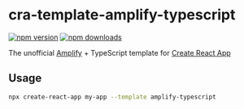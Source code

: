 # cra-template-amplify-typescript

[![npm version](https://img.shields.io/npm/v/cra-template-amplify-typescript.svg?style=flat-square)](https://www.npmjs.com/package/cra-template-amplify-typescript)
[![npm downloads](https://img.shields.io/npm/dm/cra-template-amplify-typescript.svg?style=flat-square)](https://www.npmjs.com/package/cra-template-amplify-typescript)

The unofficial [Amplify](https://aws.amazon.com/amplify/) + TypeScript template for [Create React App](https://github.com/facebook/create-react-app)

## Usage

```sh
npx create-react-app my-app --template amplify-typescript
```
